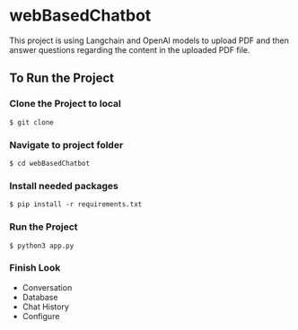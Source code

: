 # webBasedChatbot
This project is using Langchain and OpenAI models to upload PDF and then answer questions regarding the content in the uploaded PDF file.

## To Run the Project

### Clone the Project to local

```
$ git clone
```

### Navigate to project folder
```
$ cd webBasedChatbot
```

### Install needed packages
```
$ pip install -r requirements.txt
```

### Run the Project
```
$ python3 app.py
```

### Finish Look
* Conversation
* Database
* Chat History
* Configure